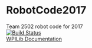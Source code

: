 # RobotCode2017
Team 2502 robot code for 2017  
[![Build Status](https://travis-ci.org/Team-2502/RobotCode2017.svg?branch=master)](https://travis-ci.org/Team-2502/RobotCode2017)  
[WPILib Documentation](https://wpilib.screenstepslive.com/s/4485)